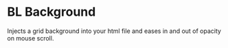 # BL Background

Injects a grid background into your html file and eases in and out of opacity on mouse scroll.

